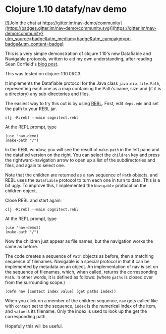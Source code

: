Clojure 1.10 datafy/nav demo
============================

[![Join the chat at https://gitter.im/nav-demo/community](https://badges.gitter.im/nav-demo/community.svg)](https://gitter.im/nav-demo/community?utm_source=badge&utm_medium=badge&utm_campaign=pr-badge&utm_content=badge)

This is a very simple demonstration of clojure 1.10's new Datafiable
and Navigable protocols, written to aid my own understanding, after
reading Sean Corfield's [blog
post](http://corfield.org/blog/2018/12/03/datafy-nav/).

This was tested on clojure-1.10.0RC3.

It implements the Datafiable protocol for the Java class
`java.nio.file.Path`, representing each one as a map containing the
Path's name, size and (if it is a directory) any sub-directories and
files.

The easiest way to try this out is by using
[REBL](http://rebl.cognitect.com/). First, edit `deps.edn` and set the
path to your REBL jar.

    clj -R:rebl --main cognitect.rebl

At the REPL prompt, type

    (use 'nav-demo)
	(make-path "/")
	
In the REBL window, you will see the result of `make-path` in the left
pane and the datafied version on the right. You can select the
`children` key and press the rightward-navigation arrow to open up a
list of the subdirectories and files, and again to select one.

Note that the children are returned as a raw sequence of `Path`
objects, and REBL uses the `Datafiable` protocol to turn each one in
turn to data.  This is a bit ugly. To improve this, I implemented the
`Navigable` protocol on the children object.

Close REBL and start again:

    clj -R:rebl --main cognitect.rebl

At the REPL prompt, type

    (use 'nav-demo2)
	(make-path "/")

Now the children just appear as file names, but the navigation works
the same as before.

The code creates a sequence of `Path` objects as before, then a
matching sequence of filenames. Navigable is a special protocol in
that it can be implemented by metadata on an object. An implementation
of nav is set on the sequence of filenames, which, when called,
returns the corresponding `Path`. In other words, it is defined as
follows: (where `paths` is closed over from the surrounding scope.)

    (defn nav [context index value] (get paths index))
	
When you click on a member of the children sequence, `nav` gets called
like with `context` set to the sequence, `index` is the numerical
index of the item, and `value` is its filename. Only the index is used
to look up the get the corresponding path.

Hopefully this will be useful.

